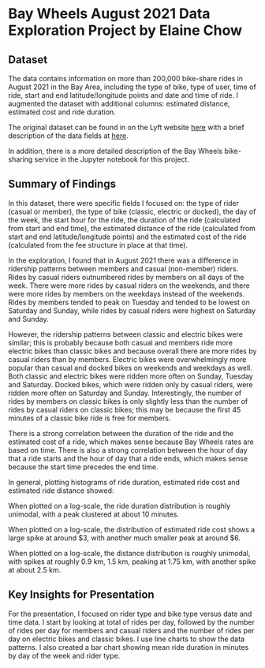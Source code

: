 # Bay Wheels August 2021 Data Exploration Project by Elaine Chow

## Dataset

The data contains information on more than 200,000 bike-share rides in August 2021 in the Bay Area, including the type of bike, type of user, time of ride, start and end latitude/longitude points and date and time of ride. I augmented the dataset with additional columns: estimated distance, estimated cost and ride duration.

The original dataset can be found in on the Lyft website [here]( https://s3.amazonaws.com/baywheels-data/index.html) with a brief description of the data fields at [here]( https://www.lyft.com/bikes/bay-wheels/system-data).

In addition, there is a more detailed description of the Bay Wheels bike-sharing service in the Jupyter notebook for this project.


## Summary of Findings

In this dataset, there were specific fields I focused on: the type of rider (casual or member), the type of bike (classic, electric or docked), the day of the week, the start hour for the ride, the duration of the ride (calculated from start and end time), the estimated distance of the ride (calculated from start and end latitude/longitude points) and the estimated cost of the ride (calculated from the fee structure in place at that time). 

In the exploration, I found that in August 2021 there was a difference in ridership patterns between members and casual (non-member) riders. Rides by casual riders outnumbered rides by members on all days of the week. There were more rides by casual riders on the weekends, and there were more rides by members on the weekdays instead of the weekends. Rides by members tended to peak on Tuesday and tended to be lowest on Saturday and Sunday, while rides by casual riders were highest on Saturday and Sunday.

However, the ridership patterns between classic and electric bikes were similar; this is probably because both casual and members ride more electric bikes than classic bikes and because overall there are more rides by casual riders than by members. Electric bikes were overwhelmingly more popular than casual and docked bikes on weekends and weekdays as well. Both classic and electric bikes were ridden more often on Sunday, Tuesday and Saturday. Docked bikes, which were ridden only by casual riders, were ridden more often on Saturday and Sunday.  Interestingly, the number of rides by members on classic bikes is only slightly less than the number of rides by casual riders on classic bikes; this may be because the first 45 minutes of a classic bike ride is free for members.

There is a strong correlation between the duration of the ride and the estimated cost of a ride, which makes sense because Bay Wheels rates are based on time. There is also a strong correlation between the hour of day that a ride starts and the hour of day that a ride ends, which makes sense because the start time precedes the end time.

In general, plotting histograms of ride duration, estimated ride cost and estimated ride distance showed:

When plotted on a log-scale, the ride duration distribution is roughly unimodal, with a peak clustered at about 10 minutes. 

When plotted on a log-scale, the distribution of estimated ride cost shows a large spike at around $3, with another much smaller peak at around $6.

When plotted on a log-scale, the distance distribution is roughly unimodal, with spikes at roughly 0.9 km, 1.5 km, peaking at 1.75 km, with another spike at about 2.5 km.

## Key Insights for Presentation

For the presentation, I focused on rider type and bike type versus date and time data. I start by looking at total of rides per day, followed by the number of rides per day for members and casual riders and the number of rides per day on electric bikes and classic bikes. I use line charts to show the data patterns. I also created a bar chart showing mean ride duration in minutes by day of the week and rider type.
